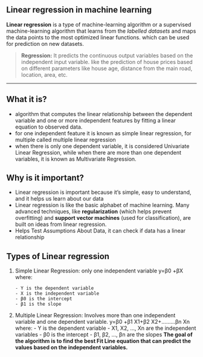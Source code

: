 ## Linear regression in machine learning

**Linear regression** is a type of machine-learning algorithm or 
a supervised machine-learning algorithm that learns from the *labelled datasets* 
and maps the data points to the most optimized linear functions. 
which can be used for prediction on new datasets. 

>**Regression:** It predicts the continuous output variables based on the independent input variable. like the prediction of house prices based on different parameters like house age, distance from the main road, location, area, etc.

---
## What it is?
 - algorithm that computes the linear relationship between the dependent variable and one or more independent features by fitting a linear equation to observed data.
 - for one independent feature it is known as simple linear regression, for multiple called multiple linear regression
 - when there is only one dependent variable, it is considered Univariate Linear Regression, while when there are more than one dependent variables, it is known as Multivariate Regression.
 

## Why is it important?
 - Linear regression is important because it’s simple, easy to understand, and it helps us learn about our data 
 - Linear regression is like the basic alphabet of machine learning. Many advanced techniques, like **regularization** (which helps prevent overfitting) and **support vector machines** (used for classification), are built on ideas from linear regression.
 - Helps Test Assumptions About Data, it can check if data has a linear relationship
 
## Types of Linear regression

 1. Simple Linear Regression: only one independent variable y=β0 +βX  
 	where:  
	
		- Y is the dependent variable
		- X is the independent variable
		- β0 is the intercept
		- β1 is the slope
 2. Multiple Linear Regression: Involves more than one independent variable and one dependent variable.
    y=β0 +β1 X1+β2 X2+………βn Xn
	where:
		- Y is the dependent variable
		- X1, X2, …, Xn are the independent variables
		- β0 is the intercept
		- β1, β2, …, βn are the slopes
**The goal of the algorithm is to find the best Fit Line equation that can predict the values based on the independent variables.**
